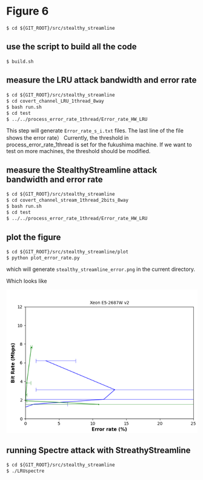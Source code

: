 # Figure 6


```
$ cd ${GIT_ROOT}/src/stealthy_streamline
```

## use the script to build all the code

```
$ build.sh
```

## measure the LRU attack bandwidth and error rate

```
$ cd ${GIT_ROOT}/src/stealthy_streamline
$ cd covert_channel_LRU_1thread_8way
$ bash run.sh
$ cd test
$ ../../process_error_rate_1thread/Error_rate_HW_LRU
```

This step will generate ```Error_rate_s_i.txt``` files. The last line of the file shows the error rate）
Currently, the threshold in process_error_rate_1thread is set for the fukushima machine. If we want to test on more machines, the threshold should be modified.


## measure the StealthyStreamline attack bandwidth and error rate

```
$ cd ${GIT_ROOT}/src/stealthy_streamline
$ cd covert_channel_stream_1thread_2bits_8way
$ bash run.sh
$ cd test
$ ../../process_error_rate_1thread/Error_rate_HW_LRU 
```

## plot the figure

```
$ cd ${GIT_ROOT}/src/stealthy_streamline/plot
$ python plot_error_rate.py
```
which will generate ```stealthy_streamline_error.png``` in the current directory. 

Which looks like

![](../../fig/stealthy_streamline_error.png)

## running Spectre attack with StreathyStreamline

```
$ cd ${GIT_ROOT}/src/stealthy_streamline
$ ./LRUspectre 
```
